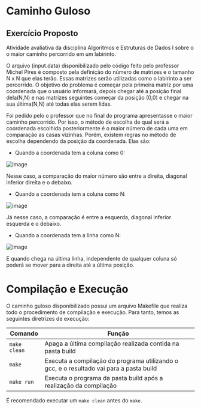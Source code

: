 # Caminho Guloso

## Exercício Proposto

Atividade avaliativa da disciplina Algoritmos e Estruturas de Dados I  sobre o o maior caminho percorrido em um labirinto.

O arquivo (input.data) disponibilizado pelo código feito pelo professor Michel Pires é composto pela definição do número de matrizes e o  tamanho N x N que elas terão. Essas matrizes serão utilizadas como o labirinto a ser percorrido. O objetivo do problema é começar pela primeira matriz por uma coordenada que o usuário informará, depois chegar até a posição final dela(N,N) e nas matrizes seguintes começar da posição (0,0) e chegar na sua última(N,N) até todas elas serem lidas. 

Foi pedido pelo o professor que no final do programa apresentasse o maior caminho percorrido. Por isso, o método de escolha de qual será a  coordenada escolhida posteriormente é o maior número de cada uma em comparação as casas vizinhas. Porém, existem regras no método de escolha dependendo da posição da coordenada. Elas são:

* Quando a coordenada tem a coluna como 0:

![image](https://user-images.githubusercontent.com/102706840/227315265-a74144e3-634b-463e-93ef-d961b1ed9b64.png)

Nesse caso, a comparação do maior número são entre a direita, diagonal inferior direita e o debaixo.

* Quando a coordenada tem a coluna como N:

![image](https://user-images.githubusercontent.com/102706840/227316777-9acb8586-fe4c-4762-b12e-a59c22478a49.png)

Já nesse caso, a comparação é entre a esquerda, diagonal inferior esquerda e o debaixo.

* Quando a coordenada tem a linha como N:

![image](https://user-images.githubusercontent.com/102706840/227317145-11dbcf69-1c90-439b-8dfd-30901d7f993d.png)

E quando chega na última linha, independente de qualquer coluna só poderá se mover para a direita até a última posição.








# Compilação e Execução

O caminho guloso disponibilizado possui um arquivo Makefile que realiza todo o procedimento de compilação e execução. Para tanto, temos as seguintes diretrizes de execução:


| Comando                |Função                                                                                           |                     
| -----------------------| ------------------------------------------------------------------------------------------------- |
|  `make clean`          | Apaga a última compilação realizada contida na pasta build                                        |
|  `make`                | Executa a compilação do programa utilizando o gcc, e o resultado vai para a pasta build           |
|  `make run`            | Executa o programa da pasta build após a realização da compilação                                 |

É recomendado executar um `make clean` antes do `make`.
